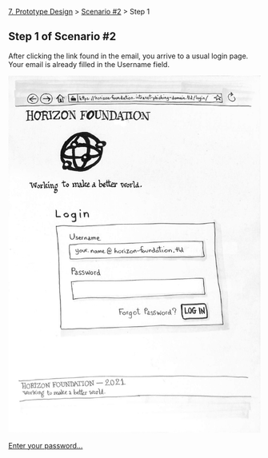[7. Prototype Design](700-PROTOTYPE-DESIGN.md) > [Scenario #2](700-PROTOTYPE-DESIGN.md#scenario2) > Step 1

## Step 1 of Scenario #2

After clicking the link found in the email,
you arrive to a usual login page.  
Your email is already filled in the Username field.

[![Paper Prototype, Step 1](721-paper-prototype-step1.jpg)](722-SCENARIO2-STEP2.md)

[Enter your password…](722-SCENARIO2-STEP2.md)
